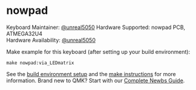 # nowpad
Keyboard Maintainer: [@unreal5050](https://twitter.com/unreal5050)
Hardware Supported: nowpad PCB, ATMEGA32U4  
Hardware Availability: [@unreal5050](https://twitter.com/unreal5050)

Make example for this keyboard (after setting up your build environment):

    make nowpad:via_LEDmatrix

See the [build environment setup](https://docs.qmk.fm/#/getting_started_build_tools) and the [make instructions](https://docs.qmk.fm/#/getting_started_make_guide) for more information. Brand new to QMK? Start with our [Complete Newbs Guide](https://docs.qmk.fm/#/newbs).
